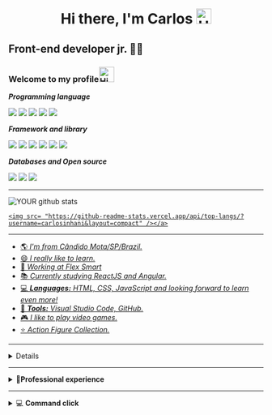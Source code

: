 <h1 align="center">Hi there, I'm Carlos <img alt="Hi There!" width="30px" src="https://camo.githubusercontent.com/35d3d11359a49bf12aebb834cc13fd81b95eff4e/68747470733a2f2f6d656469612e67697068792e636f6d2f6d656469612f6876524a434c467a6361737252346961377a2f67697068792e676966"/></h1>

## Front-end developer jr. 👨‍💻

<h3 align="left">Welcome to my profile<img alt="Hi There!" width="30px" src="https://camo.githubusercontent.com/35d3d11359a49bf12aebb834cc13fd81b95eff4e/68747470733a2f2f6d656469612e67697068792e636f6d2f6d656469612f6876524a434c467a6361737252346961377a2f67697068792e676966"/></h3>


<b><i>Programming language</i></b>


<img src="https://img.shields.io/badge/javascript%20-%23F7DF1E.svg?&style=for-the-badge&logo=javascript&logoColor=%23323330" /> <img src="https://img.shields.io/badge/html5%20-%23E34F26.svg?&style=for-the-badge&logo=html5&logoColor=white" /> <img src="https://img.shields.io/badge/css3%20-%231572B6.svg?&style=for-the-badge&logo=css3&logoColor=white" />  <img src="https://img.shields.io/badge/typescript%20-%23007ACC.svg?&style=for-the-badge&logo=typescript&logoColor=white" /> <img src="https://img.shields.io/badge/PHP-777BB4?style=for-the-badge&logo=php&logoColor=white" />

<b><i>Framework and library</i></b>
 
<img src="https://img.shields.io/badge/react%20-%2320232a.svg?&style=for-the-badge&logo=react&logoColor=%2361DAFB" /> <img src="https://img.shields.io/badge/react_native%20-%2320232a.svg?&style=for-the-badge&logo=react&logoColor=%2361DAFB" /> <img src="https://img.shields.io/badge/angular%20-%23DD0031.svg?&style=for-the-badge&logo=angular&logoColor=white" /> <img src="https://img.shields.io/badge/bootstrap%20-%23563D7C.svg?&style=for-the-badge&logo=bootstrap&logoColor=white" /> <img src="https://img.shields.io/badge/jquery%20-%230769AD.svg?&style=for-the-badge&logo=jquery&logoColor=white" /> <img src="https://img.shields.io/badge/redux%20-%23593d88.svg?&style=for-the-badge&logo=redux&logoColor=white" />

<b><i>Databases and Open source</i></b>

<img src="https://img.shields.io/badge/node.js%20-%2343853D.svg?&style=for-the-badge&logo=node.js&logoColor=white" /> <img src="https://img.shields.io/badge/postgres-%23316192.svg?&style=for-the-badge&logo=postgresql&logoColor=white" /> <img src="https://img.shields.io/badge/MongoDB-%234ea94b.svg?&style=for-the-badge&logo=mongodb&logoColor=white" />

-----------------------------------------------------------------------------------------------------------------------------------------------------------------------------
![YOUR github stats](https://github-readme-stats.vercel.app/api?username=carlosinhani) <a href= "https://github.com/carlosinhani/github-readme-stats">

    <img src= "https://github-readme-stats.vercel.app/api/top-langs/?username=carlosinhani&layout=compact" /></a>
   

----------------------------------------------------------------------------------------------------------------------------------------------------------------------------
 - 🌎 _I'm from Cândido Mota/SP/Brazil._
 - 😄 _I really like to learn._
 - 🏦 _Working at Flex Smart_
 - 📚 _Currently studying ReactJS and Angular._
 - 💻 **_Languages:_** _HTML, CSS, JavaScript and looking forward to learn even more!_
 - 🔧 **_Tools:_** _Visual Studio Code, GitHub._
 - 🎮 _I like to play video games._
 - ⭐ _Action Figure Collection._
----------------------------------------------------------------------------- 
 
 
 
<details>
    <summary>👉👨<b>Social networks</b> </summary>
    
-----------------------------------------------------------------------------    
   
[<img src="https://img.shields.io/badge/linkedin-%230077B5.svg?&style=for-the-badge&logo=linkedin&logoColor=white" />](https://www.linkedin.com/in//carlosrodrigoinhani/) [<img src ="https://img.shields.io/badge/facebook-%231877F2.svg?&style=for-the-badge&logo=facebook&logoColor=white"/>](https://www.facebook.com/carlosrodrigoinhani) [<img src ="https://img.shields.io/badge/messenger-00B2FF?&style=for-the-badge&logo=messenger&logoColor=white">](https://www.messenger.com/t/CarlosRodrigoInhani)

[<img src="https://img.shields.io/badge/Digital Innovation One-%23FF4500.svg?&style=for-the-badge&logo=DigitalInnovationOne&logoColor=white" />](https://web.digitalinnovation.one/users/carlos_inhani) <img src ="https://img.shields.io/badge/carlos.inhani@gmail.com-D14836?&style=for-the-badge&logo=gmail&logoColor=white">

<img src="https://img.shields.io/badge/(18)99654 7334-25D366?&style=for-the-badge&logo=whatsapp&logoColor=white" /> <img src="https://img.shields.io/badge/Carlos Rodrigo-2CA5E0?style=for-the-badge&logo=telegram&logoColor=white" />
       
## Sites 

[<img src ="https://img.shields.io/badge/Curriculum-100000?style=for-the-badge&logo=github&logoColor=white">](https://carlosinhani.github.io/curriculum/)
[<img src ="https://img.shields.io/badge/Buscador de Restaurantes%20-%2320232a.svg?&style=for-the-badge&logo=react&logoColor=%2361DAFB">](https://restaurantes-digital.netlify.app/)
    
</details>

-------------------------------------------------------
<details>
 
 <summary>🔨<b>Professional experience</b></summary>
 
 ### Experience
 -------------------------------------------------------
 [<img src="https://img.shields.io/badge/FLEX SMART-87CF3E?">](https://www.flexsmart.com.br/)
 - 🏦 _Flex Smart Chapecó - Santa Catarina._
 - 🔨 _Support technician._
 - 👍 _Joined February / 2021_
--------------------------------------------------------  
[<img src="https://img.shields.io/badge/LIMA SOFTWARE-2e7eea?">](http://www.limasoftware.com.br/)
- 🏦 _Lima Software Cândido Mota - São Paulo._
- 🔨 _Software Vendor._
- 👍 _Joined September / 2017._
- ✋ _Departure March / 2018._
</details>

--------------------------------------------------------
<details>
 <summary> 💻 <b>Command click</b> </summary>


 # Lista de Comando para usar no Prompt de Comando. 👊 ✔️

### Instalando Expo.


**Estalação expo modo global:** npm install -g expo-cli exp 

**Criando um Projeto:** expo init nome do projeto

**Executar a aplicação:** expo start

---------------------------------------------------

### Instalando React. 

**Criando Projeto React:** 

**Estalação expo modo global:** npm install -g create-react-app
 
**Criando um projeto:** create-react-app meu-projeto 
 
**Executar a aplicação:** yarn start

### OBS: 
*No browsers React vai estar no* **_(localhost:3000)_** *apos ser executado*

---------------------------------------------------


### Instalando React Native.


**Instalar Chocolatey:** choco install -y nodejs.install openjdk8

**Instalar Android Studio:** ("https://developer.android.com/studio")
### Obs:
 Algumas configurações específicas que tem ser feitas dentro do Android studios recomendo ver a documentação ("https://reactnative.dev/docs/environment-setup")
 
**Instalar React Native cli modo global:** npm install -g react-native-cli
 
*Verificar a versão estalada:* *react-native -v*
 
**Criando um Projeto:** npx react-native init nome do projeto

**Executar a aplicação:** npx react-native start ou npx react-native run-android

-----------------------------------------------------------

### Instalando Angular.

**No momento a versão estavel do Angular 10.2.0**

**Instalar Angular modo global:** npm install -g @angular/cli@10.2.0

**Criando um projeto:** ng new nome do projeto

**Executar a aplicação:** ng serve

**Bootstrap para Angular. npm install ngx-bootstrap bootstrap --save

**Angular json.** 
"styles": [
   "../node_modules/bootstrap/dist/css/bootstrap.min.css",
   "styles.css"
],
 
**Código html Bootstrap 3.0.** 
("https://maxcdn.bootstrapcdn.com/bootstrap/3.3.7/css/bootstrap.min.css" rel="stylesheet")

**Código html Bootstrap 4.0.** 
("https://maxcdn.bootstrapcdn.com/bootstrap/4.0.0/css/bootstrap.min.css" rel="stylesheet")

### OBS: 
*No browsers Angular vai estar no* **_(localhost:4200)_** *apos ser executado*

--------------------------------------------------------------------------------

### Instalando json server.

**Instalar json server modo global:** npm install -g json-server 

_Após a instalação entre na pasta do projeto e execute._ 

**Executando json-server --watch db.json**  *_(obs: lugar do db é nome do seu arquivo json)_*

## OBS:

*No browsers json vai estar no* **_(localhost:3000)_** *apos ser executado*


</details>
